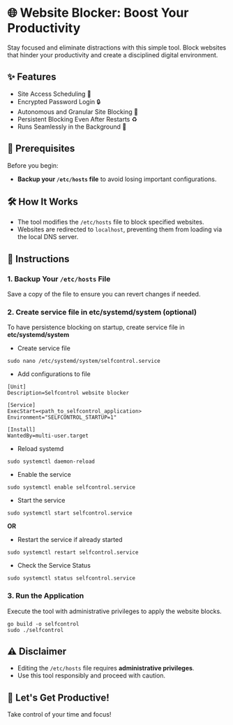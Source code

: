 # 🌐 Website Blocker: Boost Your Productivity

Stay focused and eliminate distractions with this simple tool. Block websites that hinder your productivity and create a disciplined digital environment.


## ✨ Features

-  Site Access Scheduling 📅
-  Encrypted Password Login 🔒
-  Autonomous and Granular Site Blocking 🛑
-  Persistent Blocking Even After Restarts ♻️
-  Runs Seamlessly in the Background 🚀


## 🚨 Prerequisites

Before you begin:

- **Backup your `/etc/hosts` file** to avoid losing important configurations.

## 🛠️ How It Works

- The tool modifies the `/etc/hosts` file to block specified websites.
- Websites are redirected to `localhost`, preventing them from loading via the local DNS server.

## 📖 Instructions

### 1. Backup Your `/etc/hosts` File

Save a copy of the file to ensure you can revert changes if needed.

### 2. Create service file in etc/systemd/system (optional)

To have persistence blocking on startup, create service file in **etc/systemd/system**

- Create service file
```
sudo nano /etc/systemd/system/selfcontrol.service
```
- Add configurations to file
```
[Unit]
Description=Selfcontrol website blocker

[Service]
ExecStart=<path_to_selfcontrol_application>
Environment="SELFCONTROL_STARTUP=1"

[Install]
WantedBy=multi-user.target
```

- Reload systemd

```
sudo systemctl daemon-reload
```

- Enable the service
  
```
sudo systemctl enable selfcontrol.service
```

- Start the service

```
sudo systemctl start selfcontrol.service
```
**OR**

- Restart the service if already started
```
sudo systemctl restart selfcontrol.service
```

- Check the Service Status
```
sudo systemctl status selfcontrol.service
```
### 3. Run the Application

Execute the tool with administrative privileges to apply the website blocks.

```
go build -o selfcontrol
sudo ./selfcontrol
```

## ⚠️ Disclaimer

- Editing the `/etc/hosts` file requires **administrative privileges**.
- Use this tool responsibly and proceed with caution.

## 🚀 Let's Get Productive!

Take control of your time and focus!
